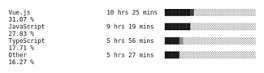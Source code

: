 
<!--
**xy406043/xy406043** is a ✨ _special_ ✨ repository because its `README.md` (this file) appears on your GitHub profile.

Here are some ideas to get you started:

- 🔭 I’m currently working on ...
- 🌱 I’m currently learning ...
- 👯 I’m looking to collaborate on ...
- 🤔 I’m looking for help with ...
- 💬 Ask me about ...
- 📫 How to reach me: ...
- 😄 Pronouns: ...
- ⚡ Fun fact: ...
-->

<!--START_SECTION:waka-->

```text
Vue.js                     10 hrs 25 mins  ███████▓░░░░░░░░░░░░░░░░░   31.07 %
JavaScript                 9 hrs 19 mins   ███████░░░░░░░░░░░░░░░░░░   27.83 %
TypeScript                 5 hrs 56 mins   ████▒░░░░░░░░░░░░░░░░░░░░   17.71 %
Other                      5 hrs 27 mins   ████░░░░░░░░░░░░░░░░░░░░░   16.27 %
```

<!--END_SECTION:waka-->
